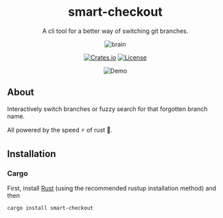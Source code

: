 <div align="center">
<h1>smart-checkout</h1>

<p>
  A cli tool for a better way of switching git branches.

</p>

![brain](https://user-images.githubusercontent.com/27342306/147604624-9d62c8ca-d2f2-42a3-973e-4341a09b0d23.png)
<br>
  
[![Crates.io](https://img.shields.io/crates/v/smart-checkout.svg)](https://crates.io/crates/smart-checkout)
[![License](https://img.shields.io/crates/l/smart-checkout.svg)](./LICENSE)

![Demo](https://raw.githubusercontent.com/craciuncezar/smart-checkout/main/.github/images/demo.gif)

  
</div>

## About

Interactively switch branches or fuzzy search for that forgotten branch name. 

All powered by the speed ⚡️ of rust 🦀.

## Installation

### Cargo

First, install [Rust](https://www.rust-lang.org/tools/install) (using the recommended rustup installation method) and then

```
cargo install smart-checkout
```
